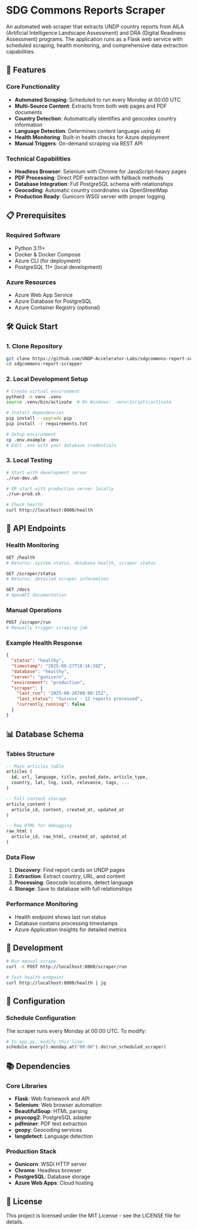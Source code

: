# SDG Commons Reports Scraper

An automated web scraper that extracts UNDP country reports from AILA (Artificial Intelligence Landscape Assessment) and DRA (Digital Readiness Assessment) programs. The application runs as a Flask web service with scheduled scraping, health monitoring, and comprehensive data extraction capabilities.

## 🚀 Features

### Core Functionality

- **Automated Scraping**: Scheduled to run every Monday at 00:00 UTC
- **Multi-Source Content**: Extracts from both web pages and PDF documents
- **Country Detection**: Automatically identifies and geocodes country information
- **Language Detection**: Determines content language using AI
- **Health Monitoring**: Built-in health checks for Azure deployment
- **Manual Triggers**: On-demand scraping via REST API

### Technical Capabilities

- **Headless Browser**: Selenium with Chrome for JavaScript-heavy pages
- **PDF Processing**: Direct PDF extraction with fallback methods
- **Database Integration**: Full PostgreSQL schema with relationships
- **Geocoding**: Automatic country coordinates via OpenStreetMap
- **Production Ready**: Gunicorn WSGI server with proper logging

## 📋 Prerequisites

### Required Software

- Python 3.11+
- Docker & Docker Compose
- Azure CLI (for deployment)
- PostgreSQL 11+ (local development)

### Azure Resources

- Azure Web App Service
- Azure Database for PostgreSQL
- Azure Container Registry (optional)

## 🛠️ Quick Start

### 1. Clone Repository

```bash
git clone https://github.com/UNDP-Accelerator-Labs/sdgcommons-report-scrapper.git
cd sdgcommons-report-scrapper
```

### 2. Local Development Setup

```bash
# Create virtual environment
python3 -m venv .venv
source .venv/bin/activate  # On Windows: .venv\Scripts\activate

# Install dependencies
pip install --upgrade pip
pip install -r requirements.txt

# Setup environment
cp .env.example .env
# Edit .env with your database credentials
```

### 3. Local Testing

```bash
# Start with development server
./run-dev.sh

# OR start with production server locally
./run-prod.sh

# Check health
curl http://localhost:8000/health
```

## 🔧 API Endpoints

### Health Monitoring

```bash
GET /health
# Returns: system status, database health, scraper status

GET /scraper/status
# Returns: detailed scraper information

GET /docs
# OpenAPI documentation
```

### Manual Operations

```bash
POST /scraper/run
# Manually trigger scraping job

```

### Example Health Response

```json
{
  "status": "healthy",
  "timestamp": "2025-08-27T18:16:28Z",
  "database": "healthy",
  "server": "gunicorn",
  "environment": "production",
  "scraper": {
    "last_run": "2025-08-26T08:00:15Z",
    "last_status": "Success - 12 reports processed",
    "currently_running": false
  }
}
```

## 📊 Database Schema

### Tables Structure

```sql
-- Main articles table
articles (
  id, url, language, title, posted_date, article_type,
  country, lat, lng, iso3, relevance, tags, ...
)

-- Full content storage
article_content (
  article_id, content, created_at, updated_at
)

-- Raw HTML for debugging
raw_html (
  article_id, raw_html, created_at, updated_at
)
```

### Data Flow

1. **Discovery**: Find report cards on UNDP pages
2. **Extraction**: Extract country, URL, and content
3. **Processing**: Geocode locations, detect language
4. **Storage**: Save to database with full relationships

### Performance Monitoring

- Health endpoint shows last run status
- Database contains processing timestamps
- Azure Application Insights for detailed metrics

## 🚧 Development

```bash
# Run manual scrape
curl -X POST http://localhost:8000/scraper/run

# Test health endpoint
curl http://localhost:8000/health | jq
```

## 📝 Configuration

### Schedule Configuration

The scraper runs every Monday at 00:00 UTC. To modify:

```python
# In app.py, modify this line:
schedule.every().monday.at("00:00").do(run_scheduled_scraper)
```

## 📚 Dependencies

### Core Libraries

- **Flask**: Web framework and API
- **Selenium**: Web browser automation
- **BeautifulSoup**: HTML parsing
- **psycopg2**: PostgreSQL adapter
- **pdfminer**: PDF text extraction
- **geopy**: Geocoding services
- **langdetect**: Language detection

### Production Stack

- **Gunicorn**: WSGI HTTP server
- **Chrome**: Headless browser
- **PostgreSQL**: Database storage
- **Azure Web Apps**: Cloud hosting

## 📄 License

This project is licensed under the MIT License - see the LICENSE file for details.
